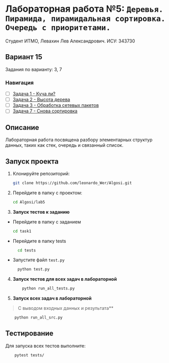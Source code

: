 # Лабораторная работа №5: `Деревья. Пирамида, пирамидальная сортировка. Очередь с приоритетами.`

Студент ИТМО, Левахин Лев Александрович.
ИСУ: 343730
## Вариант 15
Задания по варианту: 3, 7
### Навигация
- [ ] [Задача 1 - Куча ли? ](task1)
- [ ] [Задача 2 - Высота дерева ](task2)
- [ ] [Задача 3 - Обработка сетевых пакетов ](task3)
- [ ] [Задача 7 - Снова сортировка ](task7)

## Описание
Лабораторная работа посвящена разбору элементарных структур данных, 
таких как стек, очередь и связанный список.

## Запуск проекта
1. Клонируйте репозиторий:
   ```bash
   git clone https://github.com/leonardo_Wer/Algosi.git
   ```
2. Перейдите в папку с проектом:
   ```bash
   cd Algosi/lab5
   ```
3. **Запуск тестов к заданию**
 - Перейдите в папку с заданием
    ```bash
   cd task1
   ```
  - Перейдите в папку tests
    ```bash
      cd tests
    ```
  - Запустите файл `test.py`
    ```bash
      python test.py
    ```

4. **Запуск тестов для всех задач в лабораторной**
    ```bash
        python run_all_tests.py
    ```
   
5. **Запуск всех задач в лабораторной**
> С выводом входных данных и результата**
```bash
    python run_all_src.py
```

## Тестирование
Для запуска всех тестов выполните:
```bash
    pytest tests/
```
